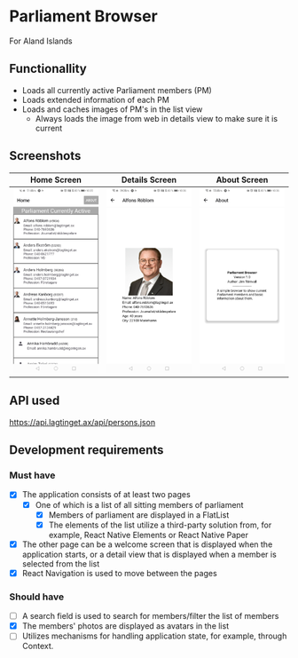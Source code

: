 # Parliament Browser

For Aland Islands

## Functionallity

- Loads all currently active Parliament members (PM)
- Loads extended information of each PM
- Loads and caches images of PM's in the list view
  - Always loads the image from web in details view to make sure it is current

## Screenshots
Home Screen|Details Screen|About Screen
-----------|--------------|------------
![Home Screen](docs/assets/Screenshot03.jpg) | ![Details Screen](docs/assets/Screenshot02.jpg) | ![About Screen](docs/assets/Screenshot01.jpg)

## API used

<https://api.lagtinget.ax/api/persons.json>

## Development requirements

### Must have

- [x] The application consists of at least two pages
  - [x] One of which is a list of all sitting members of parliament
    - [x] Members of parliament are displayed in a FlatList
    - [x] The elements of the list utilize a third-party solution from, for example, React Native Elements or React Native Paper
- [x] The other page can be a welcome screen that is displayed when the application starts, or a detail view that is displayed when a member is selected from the list
- [x] React Navigation is used to move between the pages

### Should have

- [ ] A search field is used to search for members/filter the list of members
- [x] The members' photos are displayed as avatars in the list
- [ ] Utilizes mechanisms for handling application state, for example, through Context.
